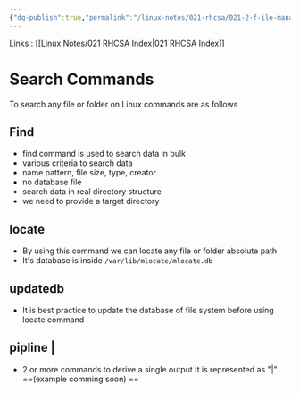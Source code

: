 ```yaml
---
{"dg-publish":true,"permalink":"/linux-notes/021-rhcsa/021-2-f-ile-management/021-2-4-search-commands-on-linux/"}
---
```


Links : [[Linux Notes/021 RHCSA Index\|021 RHCSA Index]]

# Search Commands

To search any file or folder on Linux commands are as follows

## Find
- find command is used to search data in bulk
- various criteria to search data
- name pattern, file size, type, creator
- no database file
- search data in real directory structure
- we need to provide a target directory

## locate 
- By using this command we can locate any file or folder absolute path
- It's database is inside `/var/lib/mlocate/mlocate.db`
## updatedb  
- It is best practice to update the database of file system before using locate command
## pipline | 
- 2 or more commands to derive a single output It is represented as "|". ==(example comming soon) ==